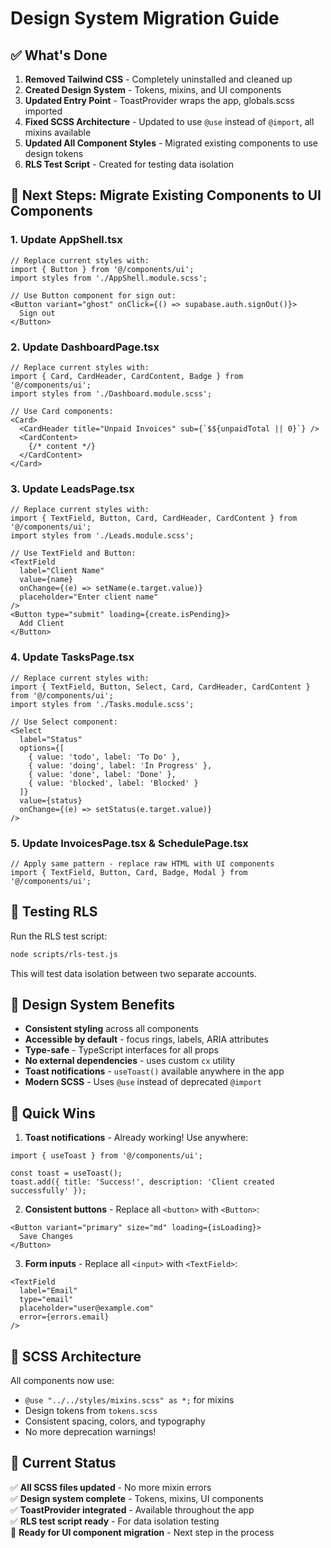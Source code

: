 # Design System Migration Guide

## ✅ What's Done

1. **Removed Tailwind CSS** - Completely uninstalled and cleaned up
2. **Created Design System** - Tokens, mixins, and UI components
3. **Updated Entry Point** - ToastProvider wraps the app, globals.scss imported
4. **Fixed SCSS Architecture** - Updated to use `@use` instead of `@import`, all mixins available
5. **Updated All Component Styles** - Migrated existing components to use design tokens
6. **RLS Test Script** - Created for testing data isolation

## 🎯 Next Steps: Migrate Existing Components to UI Components

### 1. Update AppShell.tsx
```tsx
// Replace current styles with:
import { Button } from '@/components/ui';
import styles from './AppShell.module.scss';

// Use Button component for sign out:
<Button variant="ghost" onClick={() => supabase.auth.signOut()}>
  Sign out
</Button>
```

### 2. Update DashboardPage.tsx
```tsx
// Replace current styles with:
import { Card, CardHeader, CardContent, Badge } from '@/components/ui';
import styles from './Dashboard.module.scss';

// Use Card components:
<Card>
  <CardHeader title="Unpaid Invoices" sub={`$${unpaidTotal || 0}`} />
  <CardContent>
    {/* content */}
  </CardContent>
</Card>
```

### 3. Update LeadsPage.tsx
```tsx
// Replace current styles with:
import { TextField, Button, Card, CardHeader, CardContent } from '@/components/ui';
import styles from './Leads.module.scss';

// Use TextField and Button:
<TextField 
  label="Client Name"
  value={name}
  onChange={(e) => setName(e.target.value)}
  placeholder="Enter client name"
/>
<Button type="submit" loading={create.isPending}>
  Add Client
</Button>
```

### 4. Update TasksPage.tsx
```tsx
// Replace current styles with:
import { TextField, Button, Select, Card, CardHeader, CardContent } from '@/components/ui';
import styles from './Tasks.module.scss';

// Use Select component:
<Select
  label="Status"
  options={[
    { value: 'todo', label: 'To Do' },
    { value: 'doing', label: 'In Progress' },
    { value: 'done', label: 'Done' },
    { value: 'blocked', label: 'Blocked' }
  ]}
  value={status}
  onChange={(e) => setStatus(e.target.value)}
/>
```

### 5. Update InvoicesPage.tsx & SchedulePage.tsx
```tsx
// Apply same pattern - replace raw HTML with UI components
import { TextField, Button, Card, Badge, Modal } from '@/components/ui';
```

## 🧪 Testing RLS

Run the RLS test script:
```bash
node scripts/rls-test.js
```

This will test data isolation between two separate accounts.

## 🎨 Design System Benefits

- **Consistent styling** across all components
- **Accessible by default** - focus rings, labels, ARIA attributes
- **Type-safe** - TypeScript interfaces for all props
- **No external dependencies** - uses custom `cx` utility
- **Toast notifications** - `useToast()` available anywhere in the app
- **Modern SCSS** - Uses `@use` instead of deprecated `@import`

## 🚀 Quick Wins

1. **Toast notifications** - Already working! Use anywhere:
```tsx
import { useToast } from '@/components/ui';

const toast = useToast();
toast.add({ title: 'Success!', description: 'Client created successfully' });
```

2. **Consistent buttons** - Replace all `<button>` with `<Button>`:
```tsx
<Button variant="primary" size="md" loading={isLoading}>
  Save Changes
</Button>
```

3. **Form inputs** - Replace all `<input>` with `<TextField>`:
```tsx
<TextField 
  label="Email"
  type="email"
  placeholder="user@example.com"
  error={errors.email}
/>
```

## 🔧 SCSS Architecture

All components now use:
- `@use "../../styles/mixins.scss" as *;` for mixins
- Design tokens from `tokens.scss`
- Consistent spacing, colors, and typography
- No more deprecation warnings!

## 📱 Current Status

✅ **All SCSS files updated** - No more mixin errors  
✅ **Design system complete** - Tokens, mixins, UI components  
✅ **ToastProvider integrated** - Available throughout the app  
✅ **RLS test script ready** - For data isolation testing  
🔄 **Ready for UI component migration** - Next step in the process

